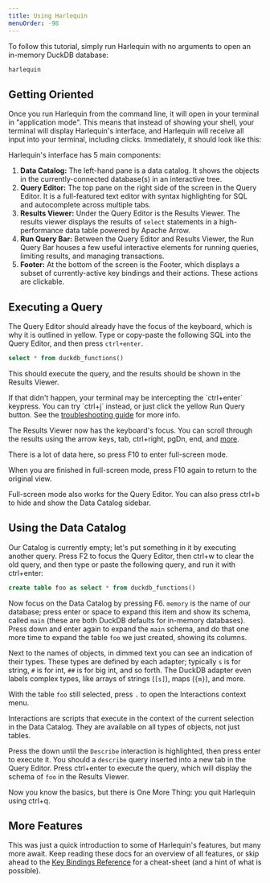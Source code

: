 ```yaml
---
title: Using Harlequin
menuOrder: -98
---
```


<script>
    import Key from "$lib/components/key.svelte"
    import Tip from "$lib/components/tip.svelte"
    import Figure from "$lib/components/figure.svelte"
    import init from "$lib/assets/docs/getting-started/init.png"
    import first_query from "$lib/assets/docs/getting-started/first-query.png"
    import full_screen from "$lib/assets/docs/getting-started/full-screen.png"
    import catalog from "$lib/assets/docs/getting-started/catalog.png"
    import interactions from "$lib/assets/docs/getting-started/interactions.png"
    import describe from "$lib/assets/docs/getting-started/describe.png"
</script>

To follow this  tutorial, simply run Harlequin with no arguments to open an in-memory DuckDB database:

```bash
harlequin
```

## Getting Oriented

Once you run Harlequin from the command line, it will open in your terminal in "application mode". This means that instead of showing your shell, your terminal will display Harlequin's interface, and Harlequin will receive all input into your terminal, including clicks. Immediately, it should look like this:

<Figure src={init} alt="A screenshot of Harlequin connected to an in-memory (empty) DuckDB database." caption="A blank slate."></Figure>

Harlequin's interface has 5 main components:

1. **Data Catalog:** The left-hand pane is a data catalog. It shows the objects in the currently-connected database(s) in an interactive tree.
2. **Query Editor:** The top pane on the right side of the screen in the Query Editor. It is a full-featured text editor with syntax highlighting for SQL and autocomplete across multiple tabs.
3. **Results Viewer:** Under the Query Editor is the Results Viewer. The results viewer displays the results of `select` statements in a high-performance data table powered by Apache Arrow.
4. **Run Query Bar:** Between the Query Editor and Results Viewer, the Run Query Bar houses a few useful interactive elements for running queries, limiting results, and managing transactions.
5. **Footer:** At the bottom of the screen is the Footer, which displays a subset of currently-active key bindings and their actions. These actions are clickable.

## Executing a Query

The Query Editor should already have the focus of the keyboard, which is why it is outlined in yellow. Type or copy-paste the following SQL into the Query Editor, and then press `ctrl+enter`.

```sql
select * from duckdb_functions()
```

This should execute the query, and the results should be shown in the Results Viewer. 

<Figure src={first_query} alt="A screenshot of Harlequin with data in the Results Viewer."></Figure>

<Tip>
If that didn't happen, your terminal may be intercepting the `ctrl+enter` keypress. You can try `ctrl+j` instead, or just click the yellow Run Query button. See the <a class="underline hover:decoration-green hover:decoration-4 hover:underline-offset-4" href="../troubleshooting/key-bindings">troubleshooting guide</a> for more info.
</Tip>

The Results Viewer now has the keyboard's focus. You can scroll through the results using the arrow keys, <Key>tab</Key>, <Key>ctrl+right</Key>, <Key>pgDn</Key>, <Key>end</Key>, and [more](../bindings#results-viewer-bindings).

There is a lot of data here, so press <Key>F10</Key> to enter full-screen mode.

<Figure src={full_screen} alt="A screenshot of Harlequin with data in full screen mode."></Figure>

When you are finished in full-screen mode, press <Key>F10</Key> again to return to the original view.

<Tip>
Full-screen mode also works for the Query Editor. You can also press <Key>ctrl+b</Key> to hide and show the Data Catalog sidebar.
</Tip>

## Using the Data Catalog

Our Catalog is currently empty; let's put something in it by executing another query. Press <Key>F2</Key> to focus the Query Editor, then <Key>ctrl+w</Key> to clear the old query, and then type or paste the following query, and run it with <Key>ctrl+enter</Key>:

```sql
create table foo as select * from duckdb_functions()
```

Now focus on the Data Catalog by pressing <Key>F6</Key>. `memory` is the name of our database; press <Key>enter</Key> or <Key>space</Key> to expand this item and show its schema, called `main` (these are both DuckDB defaults for in-memory databases). Press <Key>down</Key> and <Key>enter</Key> again to expand the `main` schema, and do that one more time to expand the table `foo` we just created, showing its columns.

<Figure src={catalog} alt="A screenshot of Harlequin with items in the Data Catalog expanded."></Figure>

Next to the names of objects, in dimmed text you can see an indication of their types. These types are defined by each adapter; typically `s` is for string, `#` is for int, `##` is for big int, and so forth. The DuckDB adapter even labels complex types, like arrays of strings (`[s]`), maps (`{m}`), and more.

With the table `foo` still selected, press `.` to open the Interactions context menu.

<Figure src={interactions} alt="A screenshot of Harlequin with the interactions menu expanded for the foo table."></Figure>

Interactions are scripts that execute in the context of the current selection in the Data Catalog. They are available on all types of objects, not just tables.

Press the <Key>down</Key> until the `Describe` interaction is highlighted, then press <Key>enter</Key> to execute it. You should a `describe` query inserted into a new tab in the Query Editor. Press <Key>ctrl+enter</Key> to execute the query, which will display the schema of `foo` in the Results Viewer.

<Figure src={describe} alt="A screenshot of Harlequin with the describe query executed."></Figure>

Now you know the basics, but there is One More Thing: you quit Harlequin using <Key>ctrl+q</Key>.

## More Features

This was just a quick introduction to some of Harlequin's features, but many more await. Keep reading these docs for an overview of all features, or skip ahead to the [Key Bindings Reference](../bindings) for a cheat-sheet (and a hint of what is possible).